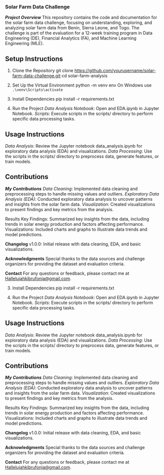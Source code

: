 ### Solar Farm Data Challenge
***Project Overview***
This repository contains the code and documentation for the solar farm data challenge, focusing on understanding, exploring, and analyzing solar farm data from Benin, Sierra Leone, and Togo. The challenge is part of the evaluation for a 12-week training program in Data Engineering (DE), Financial Analytics (FA), and Machine Learning Engineering (MLE).

## Setup Instructions
1. Clone the Repository
git clone https://github.com/yourusername/solar-farm-data-challenge.git
cd solar-farm-analysis

2. Set Up the Virtual Environment
python -m venv env
On Windows use `.\venv\Scripts\activate`


3. Install Dependencies
pip install -r requirements.txt

4. Run the Project
*Data Analysis Notebook*: Open and EDA.ipynb in Jupyter Notebook.
*Scripts*: Execute scripts in the scripts/ directory to perform specific data processing tasks.


## Usage Instructions
*Data Analysis*: Review the Jupyter notebook data_analysis.ipynb for exploratory data analysis (EDA) and visualizations.
*Data Processing*: Use the scripts in the scripts/ directory to preprocess data, generate features, or train models.

## Contributions
***My Contributions***
*Data Cleaning*: Implemented data cleaning and preprocessing steps to handle missing values and outliers.
*Exploratory Data Analysis (EDA)*: Conducted exploratory data analysis to uncover patterns and insights from the solar farm data.
*Visualization*: Created visualizations to present findings and key metrics from the analysis.

Results
Key Findings: Summarized key insights from the data, including trends in solar energy production and factors affecting performance.
Visualizations: Included charts and graphs to illustrate data trends and model predictions.

**Changelog**
v1.0.0: Initial release with data cleaning, EDA, and basic visualizations.

**Acknowledgments**
Special thanks to the data sources and challenge organizers for providing the dataset and evaluation criteria.

**Contact**
For any questions or feedback, please contact me at Hallelujahkibrufonja@gmail.com.



3. Install Dependencies
pip install -r requirements.txt

4. Run the Project
*Data Analysis Notebook*: Open and EDA.ipynb in Jupyter Notebook.
*Scripts*: Execute scripts in the scripts/ directory to perform specific data processing tasks.


## Usage Instructions
*Data Analysis*: Review the Jupyter notebook data_analysis.ipynb for exploratory data analysis (EDA) and visualizations.
*Data Processing*: Use the scripts in the scripts/ directory to preprocess data, generate features, or train models.

## Contributions
***My Contributions***
*Data Cleaning*: Implemented data cleaning and preprocessing steps to handle missing values and outliers.
*Exploratory Data Analysis (EDA)*: Conducted exploratory data analysis to uncover patterns and insights from the solar farm data.
*Visualization*: Created visualizations to present findings and key metrics from the analysis.

Results
Key Findings: Summarized key insights from the data, including trends in solar energy production and factors affecting performance.
Visualizations: Included charts and graphs to illustrate data trends and model predictions.

**Changelog**
v1.0.0: Initial release with data cleaning, EDA, and basic visualizations.

**Acknowledgments**
Special thanks to the data sources and challenge organizers for providing the dataset and evaluation criteria.

**Contact**
For any questions or feedback, please contact me at Hallelujahkibrufonja@gmail.com.
